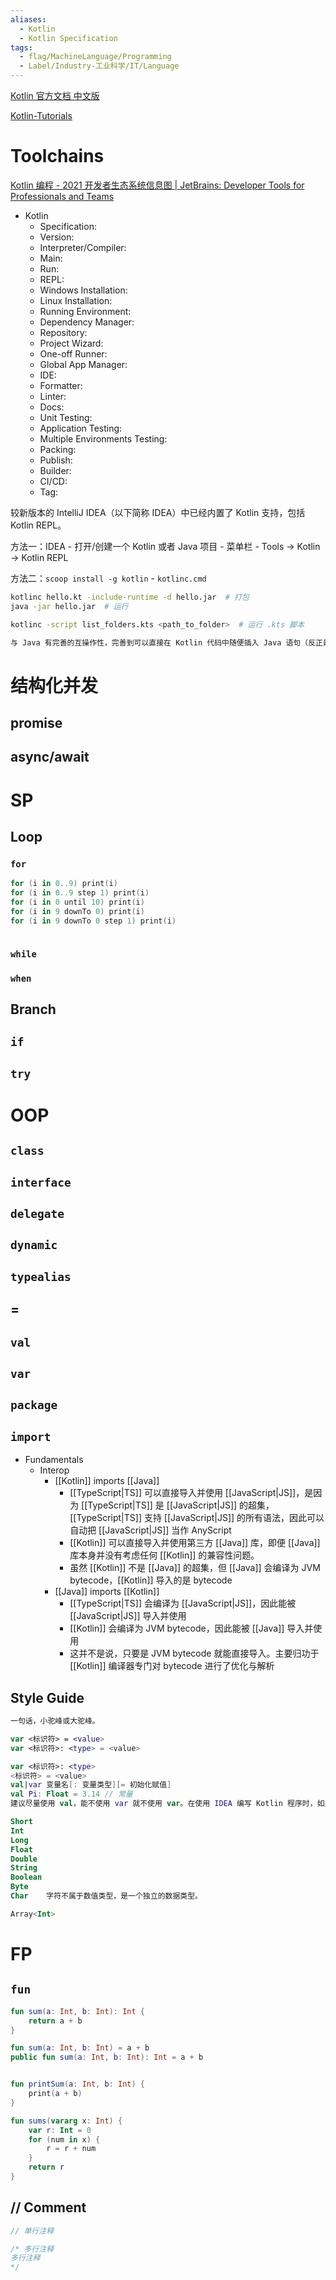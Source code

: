 ```yaml
---
aliases:
  - Kotlin
  - Kotlin Specification
tags:
  - flag/MachineLanguage/Programming
  - Label/Industry-工业科学/IT/Language
---
```


[Kotlin 官方文档 中文版](https://book.kotlincn.net/)

[Kotlin-Tutorials](https://alleniverson.gitbooks.io/kotlin-tutorials/content/)

# Toolchains

[Kotlin 编程 - 2021 开发者生态系统信息图 | JetBrains: Developer Tools for Professionals and Teams](https://www.jetbrains.com/zh-cn/lp/devecosystem-2021/kotlin/)

- Kotlin
    - Specification:
    - Version:
    - Interpreter/Compiler:
    - Main:
    - Run:
    - REPL:
    - Windows Installation:
    - Linux Installation:
    - Running Environment:
    - Dependency Manager:
    - Repository:
    - Project Wizard:
    - One-off Runner:
    - Global App Manager:
    - IDE:
    - Formatter:
    - Linter:
    - Docs:
    - Unit Testing:
    - Application Testing:
    - Multiple Environments Testing:
    - Packing:
    - Publish:
    - Builder:
    - CI/CD:
    - Tag:

较新版本的 IntelliJ IDEA（以下简称 IDEA）中已经内置了 Kotlin 支持，包括 Kotlin REPL。

方法一：IDEA - 打开/创建一个 Kotlin 或者 Java 项目 - 菜单栏 - Tools -> Kotlin -> Kotlin REPL

方法二：`scoop install -g kotlin` - `kotlinc.cmd`


```bash
kotlinc hello.kt -include-runtime -d hello.jar  # 打包
java -jar hello.jar  # 运行

kotlinc -script list_folders.kts <path_to_folder>  # 运行 .kts 脚本

与 Java 有完善的互操作性，完善到可以直接在 Kotlin 代码中随便插入 Java 语句（反正最后都要编译成字节码~），同样可以在 Java 代码中调用 Kotlin 语言写成的函数和类库。

```

# 结构化并发

## promise

## async/await

# SP

## Loop

### `for`

```kotlin
for (i in 0..9) print(i)
for (i in 0..9 step 1) print(i)
for (i in 0 until 10) print(i)
for (i in 9 downTo 0) print(i)
for (i in 9 downTo 0 step 1) print(i)



```

### `while`

### `when`

## Branch

## `if`

## `try`

# OOP

## `class`

## `interface`

## `delegate`

## `dynamic`

## `typealias`


## =

## `val`

## `var`

## `package`

## `import`

- Fundamentals
    - Interop
        - [[Kotlin]] imports [[Java]]
            - [[TypeScript|TS]] 可以直接导入并使用 [[JavaScript|JS]]，是因为 [[TypeScript|TS]] 是 [[JavaScript|JS]] 的超集，[[TypeScript|TS]] 支持 [[JavaScript|JS]] 的所有语法，因此可以自动把 [[JavaScript|JS]] 当作 AnyScript
            - [[Kotlin]] 可以直接导入并使用第三方 [[Java]] 库，即便 [[Java]] 库本身并没有考虑任何 [[Kotlin]] 的兼容性问题。
            - 虽然 [[Kotlin]] 不是 [[Java]] 的超集，但 [[Java]] 会编译为 JVM bytecode，[[Kotlin]] 导入的是 bytecode
        - [[Java]] imports [[Kotlin]]
            - [[TypeScript|TS]] 会编译为 [[JavaScript|JS]]，因此能被 [[JavaScript|JS]] 导入并使用
            - [[Kotlin]] 会编译为 JVM bytecode，因此能被 [[Java]] 导入并使用
            - 这并不是说，只要是 JVM bytecode 就能直接导入。主要归功于 [[Kotlin]] 编译器专门对 bytecode 进行了优化与解析

## Style Guide

```kotlin
一句话，小驼峰或大驼峰。

var <标识符> = <value>
var <标识符>: <type> = <value>

var <标识符>: <type>
<标识符> = <value>
val|var 变量名[: 变量类型][= 初始化赋值]
val Pi: Float = 3.14 // 常量
建议尽量使用 val，能不使用 var 就不使用 var。在使用 IDEA 编写 Kotlin 程序时，如果声明了 var 变量而没有改变它的值，就会提示你把 var 改成 val。这里体现了 Kotlin 语言追求的价值：“清楚地说明每一个要素，避免因为混淆而出现错误”，所以要求变量能不变就不变，以免出现不必要的错误。

Short
Int
Long
Float
Double
String
Boolean
Byte
Char    字符不属于数值类型，是一个独立的数据类型。

Array<Int>

```

# FP

## `fun`

```kotlin
fun sum(a: Int, b: Int): Int {
    return a + b
}

fun sum(a: Int, b: Int) = a + b
public fun sum(a: Int, b: Int): Int = a + b


fun printSum(a: Int, b: Int) {
    print(a + b)
}

fun sums(vararg x: Int) {
    var r: Int = 0
    for (num in x) {
        r = r + num
    }
    return r
}

```

## // Comment

```kotlin
// 单行注释

/* 多行注释
多行注释
*/

```
